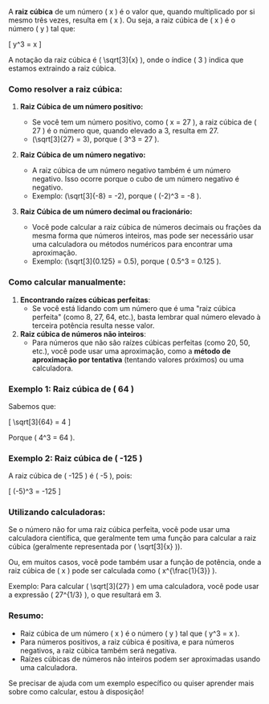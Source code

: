 A **raiz cúbica** de um número \( x \) é o valor que, quando multiplicado por si mesmo três vezes, resulta em \( x \). Ou seja, a raiz cúbica de \( x \) é o número \( y \) tal que:

\[
y^3 = x
\]

A notação da raiz cúbica é \( \sqrt[3]{x} \), onde o índice \( 3 \) indica que estamos extraindo a raiz cúbica.

### Como resolver a raiz cúbica:

1. **Raiz Cúbica de um número positivo:**

   - Se você tem um número positivo, como \( x = 27 \), a raiz cúbica de \( 27 \) é o número que, quando elevado a 3, resulta em 27.
   - \(\sqrt[3]{27} = 3\), porque \( 3^3 = 27 \).

2. **Raiz Cúbica de um número negativo:**

   - A raiz cúbica de um número negativo também é um número negativo. Isso ocorre porque o cubo de um número negativo é negativo.
   - Exemplo: \(\sqrt[3]{-8} = -2\), porque \( (-2)^3 = -8 \).

3. **Raiz Cúbica de um número decimal ou fracionário:**
   - Você pode calcular a raiz cúbica de números decimais ou frações da mesma forma que números inteiros, mas pode ser necessário usar uma calculadora ou métodos numéricos para encontrar uma aproximação.
   - Exemplo: \(\sqrt[3]{0.125} = 0.5\), porque \( 0.5^3 = 0.125 \).

### Como calcular manualmente:

1. **Encontrando raízes cúbicas perfeitas**:
   - Se você está lidando com um número que é uma "raiz cúbica perfeita" (como 8, 27, 64, etc.), basta lembrar qual número elevado à terceira potência resulta nesse valor.
2. **Raiz cúbica de números não inteiros**:
   - Para números que não são raízes cúbicas perfeitas (como 20, 50, etc.), você pode usar uma aproximação, como a **método de aproximação por tentativa** (tentando valores próximos) ou uma calculadora.

### Exemplo 1: Raiz cúbica de \( 64 \)

Sabemos que:

\[
\sqrt[3]{64} = 4
\]

Porque \( 4^3 = 64 \).

### Exemplo 2: Raiz cúbica de \( -125 \)

A raiz cúbica de \( -125 \) é \( -5 \), pois:

\[
(-5)^3 = -125
\]

### Utilizando calculadoras:

Se o número não for uma raiz cúbica perfeita, você pode usar uma calculadora científica, que geralmente tem uma função para calcular a raiz cúbica (geralmente representada por \( \sqrt[3]{x} \)).

Ou, em muitos casos, você pode também usar a função de potência, onde a raiz cúbica de \( x \) pode ser calculada como \( x^{\frac{1}{3}} \).

Exemplo: Para calcular \( \sqrt[3]{27} \) em uma calculadora, você pode usar a expressão \( 27^{1/3} \), o que resultará em 3.

### Resumo:

- Raiz cúbica de um número \( x \) é o número \( y \) tal que \( y^3 = x \).
- Para números positivos, a raiz cúbica é positiva, e para números negativos, a raiz cúbica também será negativa.
- Raízes cúbicas de números não inteiros podem ser aproximadas usando uma calculadora.

Se precisar de ajuda com um exemplo específico ou quiser aprender mais sobre como calcular, estou à disposição!
